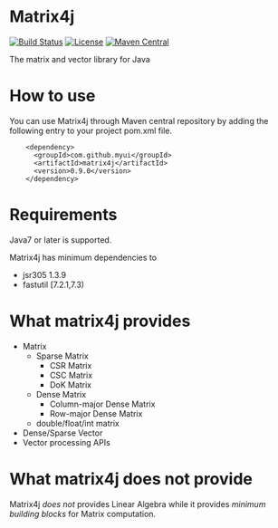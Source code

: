 # Matrix4j
[![Build Status](https://travis-ci.org/myui/matrix4j.svg?branch=master)](https://travis-ci.org/myui/matrix4j)
[![License](http://img.shields.io/:license-Apache_v2-blue.svg)](https://github.com/myui/btree4j/blob/master/LICENSE)
[![Maven Central](https://maven-badges.herokuapp.com/maven-central/org.github.myui/matrix4j/badge.svg)](https://maven-badges.herokuapp.com/maven-central/org.github.myui/matrix4j)

The matrix and vector library for Java

# How to use

You can use Matrix4j through Maven central repository by adding the following entry to your project pom.xml file.

```
    <dependency>
      <groupId>com.github.myui</groupId>
      <artifactId>matrix4j</artifactId>
      <version>0.9.0</version>
    </dependency>
 ```

# Requirements

Java7 or later is supported.

Matrix4j has minimum dependencies to

- jsr305 1.3.9
- fastutil [7.2.1,7.3)

# What matrix4j provides

- Matrix
    - Sparse Matrix
        - CSR Matrix
        - CSC Matrix
        - DoK Matrix
    - Dense Matrix
        - Column-major Dense Matrix
         - Row-major Dense Matrix
    - double/float/int matrix
- Dense/Sparse Vector
- Vector processing APIs

# What matrix4j does not provide

Matrix4j _does not_ provides Linear Algebra while it provides _minimum building blocks_ for Matrix computation.
